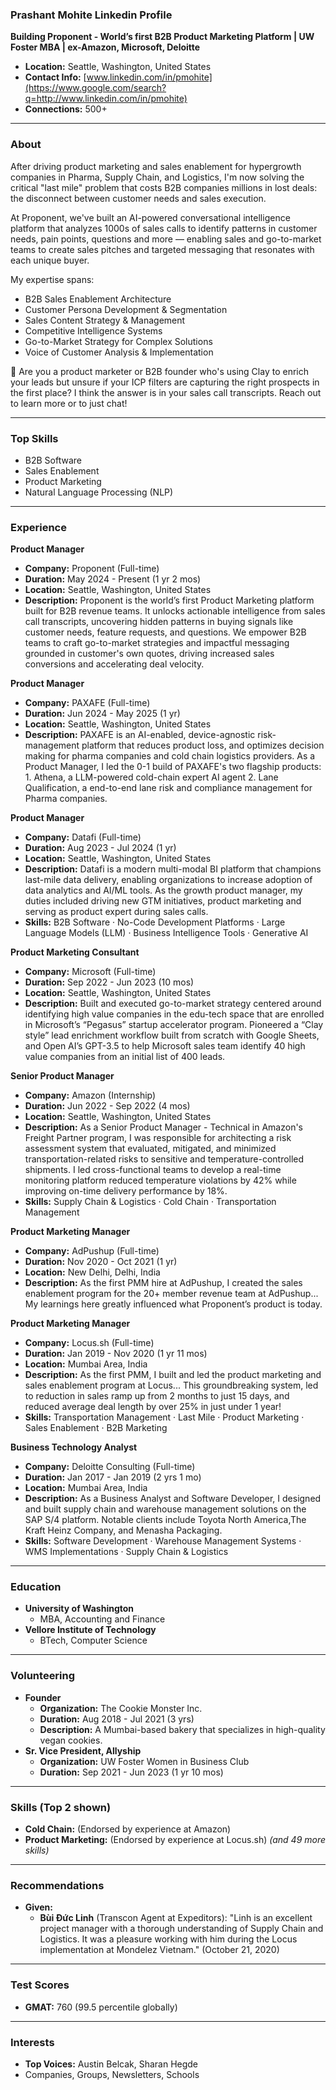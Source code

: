### Prashant Mohite Linkedin Profile

**Building Proponent - World’s first B2B Product Marketing Platform | UW Foster MBA | ex-Amazon, Microsoft, Deloitte**

  * **Location:** Seattle, Washington, United States
  * **Contact Info:** [www.linkedin.com/in/pmohite](https://www.google.com/search?q=http://www.linkedin.com/in/pmohite)
  * **Connections:** 500+

-----

### About

After driving product marketing and sales enablement for hypergrowth companies in Pharma, Supply Chain, and Logistics, I'm now solving the critical "last mile" problem that costs B2B companies millions in lost deals: the disconnect between customer needs and sales execution.

At Proponent, we've built an AI-powered conversational intelligence platform that analyzes 1000s of sales calls to identify patterns in customer needs, pain points, questions and more — enabling sales and go-to-market teams to create sales pitches and targeted messaging that resonates with each unique buyer.

My expertise spans:

  * B2B Sales Enablement Architecture
  * Customer Persona Development & Segmentation
  * Sales Content Strategy & Management
  * Competitive Intelligence Systems
  * Go-to-Market Strategy for Complex Solutions
  * Voice of Customer Analysis & Implementation

📩 Are you a product marketer or B2B founder who's using Clay to enrich your leads but unsure if your ICP filters are capturing the right prospects in the first place? I think the answer is in your sales call transcripts. Reach out to learn more or to just chat\!

-----

### Top Skills

  * B2B Software
  * Sales Enablement
  * Product Marketing
  * Natural Language Processing (NLP)

-----

### Experience

**Product Manager**

  * **Company:** Proponent (Full-time)
  * **Duration:** May 2024 - Present (1 yr 2 mos)
  * **Location:** Seattle, Washington, United States
  * **Description:** Proponent is the world’s first Product Marketing platform built for B2B revenue teams. It unlocks actionable intelligence from sales call transcripts, uncovering hidden patterns in buying signals like customer needs, feature requests, and questions. We empower B2B teams to craft go-to-market strategies and impactful messaging grounded in customer's own quotes, driving increased sales conversions and accelerating deal velocity.

**Product Manager**

  * **Company:** PAXAFE (Full-time)
  * **Duration:** Jun 2024 - May 2025 (1 yr)
  * **Location:** Seattle, Washington, United States
  * **Description:** PAXAFE is an AI-enabled, device-agnostic risk-management platform that reduces product loss, and optimizes decision making for pharma companies and cold chain logistics providers. As a Product Manager, I led the 0-1 build of PAXAFE's two flagship products: 1. Athena, a LLM-powered cold-chain expert AI agent 2. Lane Qualification, a end-to-end lane risk and compliance management for Pharma companies.

**Product Manager**

  * **Company:** Datafi (Full-time)
  * **Duration:** Aug 2023 - Jul 2024 (1 yr)
  * **Location:** Seattle, Washington, United States
  * **Description:** Datafi is a modern multi-modal BI platform that champions last-mile data delivery, enabling organizations to increase adoption of data analytics and AI/ML tools. As the growth product manager, my duties included driving new GTM initiatives, product marketing and serving as product expert during sales calls.
  * **Skills:** B2B Software · No-Code Development Platforms · Large Language Models (LLM) · Business Intelligence Tools · Generative AI

**Product Marketing Consultant**

  * **Company:** Microsoft (Full-time)
  * **Duration:** Sep 2022 - Jun 2023 (10 mos)
  * **Location:** Seattle, Washington, United States
  * **Description:** Built and executed go-to-market strategy centered around identifying high value companies in the edu-tech space that are enrolled in Microsoft’s “Pegasus” startup accelerator program. Pioneered a “Clay style” lead enrichment workflow built from scratch with Google Sheets, and Open AI’s GPT-3.5 to help Microsoft sales team identify 40 high value companies from an initial list of 400 leads.

**Senior Product Manager**

  * **Company:** Amazon (Internship)
  * **Duration:** Jun 2022 - Sep 2022 (4 mos)
  * **Location:** Seattle, Washington, United States
  * **Description:** As a Senior Product Manager - Technical in Amazon's Freight Partner program, I was responsible for architecting a risk assessment system that evaluated, mitigated, and minimized transportation-related risks to sensitive and temperature-controlled shipments. I led cross-functional teams to develop a real-time monitoring platform reduced temperature violations by 42% while improving on-time delivery performance by 18%.
  * **Skills:** Supply Chain & Logistics · Cold Chain · Transportation Management

**Product Marketing Manager**

  * **Company:** AdPushup (Full-time)
  * **Duration:** Nov 2020 - Oct 2021 (1 yr)
  * **Location:** New Delhi, Delhi, India
  * **Description:** As the first PMM hire at AdPushup, I created the sales enablement program for the 20+ member revenue team at AdPushup... My learnings here greatly influenced what Proponent’s product is today.

**Product Marketing Manager**

  * **Company:** Locus.sh (Full-time)
  * **Duration:** Jan 2019 - Nov 2020 (1 yr 11 mos)
  * **Location:** Mumbai Area, India
  * **Description:** As the first PMM, I built and led the product marketing and sales enablement program at Locus... This groundbreaking system, led to reduction in sales ramp up from 2 months to just 15 days, and reduced average deal length by over 25% in just under 1 year\!
  * **Skills:** Transportation Management · Last Mile · Product Marketing · Sales Enablement · B2B Marketing

**Business Technology Analyst**

  * **Company:** Deloitte Consulting (Full-time)
  * **Duration:** Jan 2017 - Jan 2019 (2 yrs 1 mo)
  * **Location:** Mumbai Area, India
  * **Description:** As a Business Analyst and Software Developer, I designed and built supply chain and warehouse management solutions on the SAP S/4 platform. Notable clients include Toyota North America,The Kraft Heinz Company, and Menasha Packaging.
  * **Skills:** Software Development · Warehouse Management Systems · WMS Implementations · Supply Chain & Logistics

-----

### Education

  * **University of Washington**
      * MBA, Accounting and Finance
  * **Vellore Institute of Technology**
      * BTech, Computer Science

-----

### Volunteering

  * **Founder**
      * **Organization:** The Cookie Monster Inc.
      * **Duration:** Aug 2018 - Jul 2021 (3 yrs)
      * **Description:** A Mumbai-based bakery that specializes in high-quality vegan cookies.
  * **Sr. Vice President, Allyship**
      * **Organization:** UW Foster Women in Business Club
      * **Duration:** Sep 2021 - Jun 2023 (1 yr 10 mos)

-----

### Skills (Top 2 shown)

  * **Cold Chain:** (Endorsed by experience at Amazon)
  * **Product Marketing:** (Endorsed by experience at Locus.sh)
    *(and 49 more skills)*

-----

### Recommendations

  * **Given:**
      * **Bùi Đức Linh** (Transcon Agent at Expeditors): "Linh is an excellent project manager with a thorough understanding of Supply Chain and Logistics. It was a pleasure working with him during the Locus implementation at Mondelez Vietnam." (October 21, 2020)

-----

### Test Scores

  * **GMAT:** 760 (99.5 percentile globally)

-----

### Interests

  * **Top Voices:** Austin Belcak, Sharan Hegde
  * Companies, Groups, Newsletters, Schools